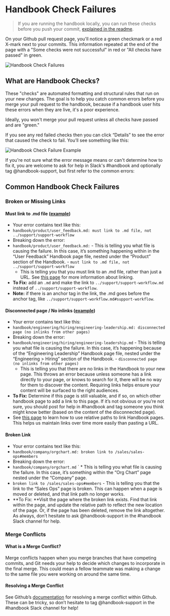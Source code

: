 # Handbook Check Failures

> If you are running the handbook locally, you can run these checks before you push your commit, [explained in the readme](../../README.md).

On your Github pull request page, you'll notice a green checkmark or a red X-mark next to your commits. This information repeated at the end of the page with a "Some checks were not successful" in red or "All checks have passed" in green.

![Handbook Check Failures](https://storage.googleapis.com/sourcegraph-assets/handbook/handbook-checks.png)

## What are Handbook Checks?

These "checks" are automated formatting and structural rules that run on your new changes. The goal is to help you catch common errors before you merge your pull request to the handbook, because if a handbook user hits these errors when they are live, it's a poor experience.

Ideally, you won't merge your pull request unless all checks have passed and are "green."

If you see any red failed checks then you can click “Details” to see the error that caused the check to fail. You’ll see something like this:

![Handbook Check Failure Example](https://storage.googleapis.com/sourcegraph-assets/handbook/relocate-page-errors.png)

If you're not sure what the error message means or can't determine how to fix it, you are welcome to ask for help in Slack's #handbook and optionally tag @handbook-support, but first refer to the common errors:

## Common Handbook Check Failures

### Broken or Missing Links

#### **Must link to .md file** ([example](https://github.com/sourcegraph/about/runs/2976049292))
  - Your error contains text like this:
   - `handbook/product/user_feedback.md: must link to .md file, not ../support/support-workflow`
  - Breaking down the error:
   - `handbook/product/user_feedback.md:`
    - This is telling you what file is causing the failure. In this case, it’s something happening within in the “User Feedback” Handbook page file, nested under the “Product” section of the Handbook.
    - `must link to .md file, not ../support/support-workflow `
     - This is telling you that you must link to an .md file, rather than just a URL. See [this page](linking-within-handbook.md) for more information about linking.
  - **To Fix:** add an `.md` and make the link to `../support/support-workflow.md` instead of `../support/support-workflow`.
  - **Note:** if there is an anchor tag in the link, the .md goes before the anchor tag, like `../support/support-workflow.md#support-workflow`.
#### **Disconnected page / No inlinks** ([example](https://github.com/sourcegraph/about/runs/2975885844))
  - Your error contains text like this:
   - `handbook/engineering/hiring/engineering-leadership.md: disconnected page (no inlinks from other pages)`
  - Breaking down the error:
   - `handbook/engineering/hiring/engineering-leadership.md`
    - This is telling you what file is causing the failure. In this case, it’s happening because of the “Engineering Leadership” Handbook page file, nested under the “Engineering > Hiring” section of the Handbook.
    - `disconnected page (no inlinks from other pages)`
     - This is telling you that there are no links in the Handbook to your new page. This throws an error because unless someone has a link directly to your page, or knows to search for it, there will be no way for them to discover the content. Requiring links helps ensure your content will be surfaced to the right audiences.
  - **To Fix:** Determine if this page is still valuable, and if so, on which other handbook page to add a link to this page. If it’s not obvious or you’re not sure, you should post for help in #handbook and tag someone you think might know better (based on the content of the disconnected page).
  - See [this page](linking-within-handbook.md) to learn how to use relative paths to link Handbook pages. This helps us maintain links over time more easily than pasting a URL.
#### **Broken Link**
  - Your error contains text like this:
   - `handbook/company/orgchart.md: broken link to /sales/sales-ops#members`
  - Breaking down the error:
   - `handbook/company/orgchart.md`
      ` \* This is telling you what file is causing the failure. In this case, it’s something within the “Org Chart” page nested under the “Company” page.
   - `broken link to /sales/sales-ops#members`
    - This is telling you that the link to the “Sales Ops” page is broken. This can happen when a page is moved or deleted, and that link path no longer works.
  - **To Fix: **Visit the page where the broken link exists. Find that link within the page, and update the relative path to reflect the new location of the page. Or, if the page has been deleted, remove the link altogether. As always, don’t hesitate to ask @handbook-support in the #handbook Slack channel for help.

### Merge Conflicts

#### What is a Merge Conflict?

Merge conflicts happen when you merge branches that have competing commits, and Git needs your help to decide which changes to incorporate in the final merge. This could mean a fellow teammate was making a change to the same file you were working on around the same time.

#### Resolving a Merge Conflict

See Github’s [documentation](https://docs.github.com/en/github/collaborating-with-pull-requests/addressing-merge-conflicts/resolving-a-merge-conflict-on-github) for resolving a merge conflict within Github. These can be tricky, so don’t hesitate to tag @handbook-support in the #handbook Slack channel for help!
